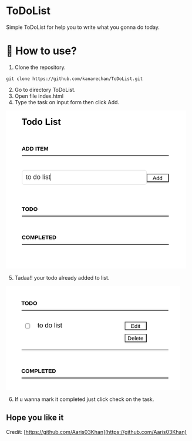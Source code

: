 # ToDoList
Simple ToDoList for help you to write what you gonna do today.

# :book: How to use?

1. Clone the repository.
```
git clone https://github.com/kanarechan/ToDoList.git
```
2. Go to directory ToDoList.
3. Open file index.html
4. Type the task on input form then click Add.

<img src="https://raw.githubusercontent.com/kanarechan/ToDoList/master/how2.png" height=50% weight=50%>

5. Tadaa!! your todo already added to list.

<img src="https://raw.githubusercontent.com/kanarechan/ToDoList/master/how3.png" height=50% weight=50%>

6. If u wanna mark it completed just click check on the task.

## Hope you like it

Credit: 
[https://github.com/Aaris03Khan](https://github.com/Aaris03Khan)
